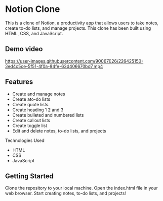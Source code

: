# Notion Clone

This is a clone of Notion, a productivity app that allows users to take notes, create to-do lists, and manage projects. This clone has been built using HTML, CSS, and 
JavaScript.

## Demo video

https://user-images.githubusercontent.com/90067026/226425150-3ed4c5ce-5f51-4f0a-84fe-63d406670bd7.mp4

## Features

* Create and manage notes
* Create ato-do lists
* Create quote lists
* Create heading 1 2 and 3
* Create bulleted and numbered lists
* Create callout lists
* Create toggle list
* Edit and delete notes, to-do lists, and projects

Technologies Used

* HTML
* CSS
* JavaScript

## Getting Started

Clone the repository to your local machine. Open the index.html file in your web browser. Start creating notes, to-do lists, and projects!
